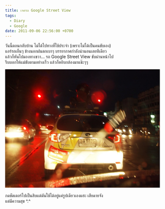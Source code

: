 ```yaml
---
title: เจอรถ Google Street View
tags:
  - Diary
  - Google
date: 2011-09-06 22:56:00 +0700
---
```


วันนี้ตอนกลับบ้าน ไม่ได้ไปทางที่ใช้ประจำ (เพราะไม่ได้เป็นคนขับเอง)  
แอร์รถเย็นๆ ข้างนอกฝนตกเบาๆ บรรยากาศกำลังน่านอนเลยทีเดียว  
แล้วก็หันไปมองทางขวา... รถ Google Street View ขับผ่านหน้าไป  
รีบบอกให้แม่ขับตามอย่างเร็ว แล้วก็หยิบกล้องมาแช๊ะๆๆ  

![](/images/P9060660-1.jpg)

กดชัตเตอร์ไปเป็นสิบแต่ดันใช้ได้อยู่แค่รูปเดียวเองแฮะ เสียดายจัง  
แต่มีความสุข ^.^
